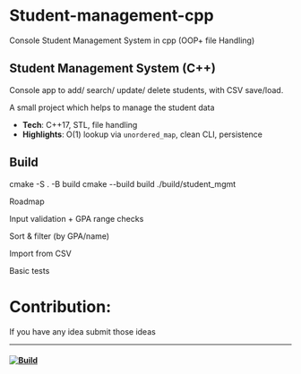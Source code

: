 # Student-management-cpp
Console Student Management System in cpp (OOP+ file Handling)


## Student Management System (C++)

Console app to 
add/
search/
update/
delete students, with CSV save/load.

A small project which helps to manage the student data
- **Tech**: C++17, STL, file handling
- **Highlights**: O(1) lookup via `unordered_map`, clean CLI, persistence

## Build

cmake -S . -B build
cmake --build build
./build/student_mgmt



Roadmap

 Input validation + GPA range checks

 Sort & filter (by GPA/name)

 Import from CSV

 Basic tests

# Contribution:
If you have any idea submit those ideas

-----------------------------------------------------------------

#### [![Build](https://github.com/Riyaz5027/student-management-cpp/actions/workflows/cpp-ci.yml/badge.svg)](https://github.com/Riyaz5027/student-management-cpp/actions/workflows/cpp-ci.yml)




